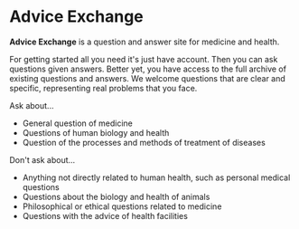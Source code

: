 # Advice Exchange

**Advice Exchange** is a question and answer site for medicine and health.

For getting started all you need it's just have account.
Then you can ask questions given answers.
Better yet, you have access to the full archive of existing questions and answers.
We welcome questions that are clear and specific, representing real problems that you face.

Ask about...

* General question of medicine
* Questions of human biology and health
* Question of the processes and methods of treatment of diseases

Don't ask about...

* Anything not directly related to human health, such as personal medical questions
* Questions about the biology and health of animals
* Philosophical or ethical questions related to medicine
* Questions with the advice of health facilities
